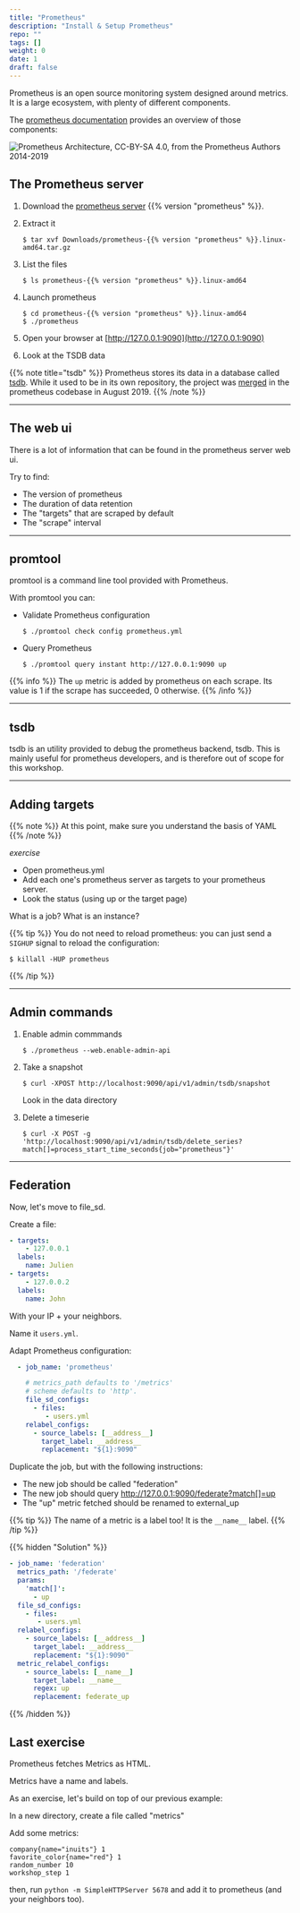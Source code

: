```yaml
---
title: "Prometheus"
description: "Install & Setup Prometheus"
repo: ""
tags: []
weight: 0
date: 1
draft: false
---
```


Prometheus is an open source monitoring system designed around metrics. It is
a large ecosystem, with plenty of different components.

The [prometheus documentation](https://prometheus.io/docs/introduction/overview/) provides an overview of those components:

![Prometheus Architecture, CC-BY-SA 4.0, from the Prometheus Authors 2014-2019](https://prometheus.io/assets/architecture.png)



## The Prometheus server

1. Download the [prometheus server](https://prometheus.io/download/) {{% version "prometheus" %}}.
1. Extract it

    ```shell
    $ tar xvf Downloads/prometheus-{{% version "prometheus" %}}.linux-amd64.tar.gz
    ```

1. List the files

    ```shell
    $ ls prometheus-{{% version "prometheus" %}}.linux-amd64
    ```

1. Launch prometheus

    ```shell
    $ cd prometheus-{{% version "prometheus" %}}.linux-amd64
    $ ./prometheus
    ```

1. Open your browser at [http://127.0.0.1:9090](http://127.0.0.1:9090)

1. Look at the TSDB data

{{% note title="tsdb" %}}
Prometheus stores its data in a database called
[tsdb](https://github.com/prometheus/prometheus/tree/master/tsdb). While it used
to be in its own repository, the project was
[merged](https://github.com/prometheus/prometheus/pull/5805) in the prometheus
codebase in August 2019.
{{% /note %}}


---

## The web ui

There is a lot of information that can be found in the prometheus server web ui.

Try to find:

- The version of prometheus
- The duration of data retention
- The "targets" that are scraped by default
- The "scrape" interval

---

## promtool

promtool is a command line tool provided with Prometheus.

With promtool you can:

- Validate Prometheus configuration

   ```shell
   $ ./promtool check config prometheus.yml
   ```

- Query Prometheus

  ```shell
  $ ./promtool query instant http://127.0.0.1:9090 up
  ```

{{% info %}}
The `up` metric is added by prometheus on each scrape. Its value is 1 if the
scrape has succeeded, 0 otherwise.
{{% /info %}}

---

## tsdb

tsdb is an utility provided to debug the prometheus backend, tsdb. This is
mainly useful for prometheus developers, and is therefore out of scope for this
workshop.

---


## Adding targets

{{% note %}}
At this point, make sure you understand the basis of YAML
{{% /note %}}

*exercise*

- Open prometheus.yml
- Add each one's prometheus server as targets to your prometheus server.
- Look the status (using up or the target page)


What is a job? What is an instance?

{{% tip %}}
You do not need to reload prometheus: you can just send a `SIGHUP` signal to
reload the configuration:

```shell
$ killall -HUP prometheus
```
{{% /tip %}}

---

## Admin commands

1. Enable admin commmands

    ```shell
    $ ./prometheus --web.enable-admin-api
    ```

1. Take a snapshot

    ```shell
    $ curl -XPOST http://localhost:9090/api/v1/admin/tsdb/snapshot
    ```

    Look in the data directory

1. Delete a timeserie

    ```shell
    $ curl -X POST -g 'http://localhost:9090/api/v1/admin/tsdb/delete_series?match[]=process_start_time_seconds{job="prometheus"}'
    ```

---

## Federation

Now, let's move to file_sd.

Create a file:

```yaml
- targets:
    - 127.0.0.1
  labels:
    name: Julien
- targets:
    - 127.0.0.2
  labels:
    name: John
```

With your IP + your neighbors.

Name it `users.yml`.

Adapt Prometheus configuration:

```yaml
  - job_name: 'prometheus'

    # metrics_path defaults to '/metrics'
    # scheme defaults to 'http'.
    file_sd_configs:
      - files:
         - users.yml
    relabel_configs:
      - source_labels: [__address__]
        target_label: __address__
        replacement: "${1}:9090"
```


Duplicate the job, but with the following instructions:

- The new job should be called "federation"
- The new job should query http://127.0.0.1:9090/federate?match[]=up
- The "up" metric fetched should be renamed to external_up

{{% tip %}}
The name of a metric is a label too! It is the `__name__` label.
{{% /tip %}}

{{% hidden "Solution" %}}

```yaml
- job_name: 'federation'
  metrics_path: '/federate'
  params:
    'match[]':
      - up
  file_sd_configs:
    - files:
       - users.yml
  relabel_configs:
    - source_labels: [__address__]
      target_label: __address__
      replacement: "${1}:9090"
  metric_relabel_configs:
    - source_labels: [__name__]
      target_label: __name__
      regex: up
      replacement: federate_up
```

{{% /hidden %}}


## Last exercise

Prometheus fetches Metrics as HTML.

Metrics have a name and labels.

As an exercise, let's build on top of our previous example:

In a new directory, create a file called "metrics"

Add some metrics:

```
company{name="inuits"} 1
favorite_color{name="red"} 1
random_number 10
workshop_step 1
```

then, run `python -m SimpleHTTPServer 5678` and add it to prometheus (and your
neighbors too).
